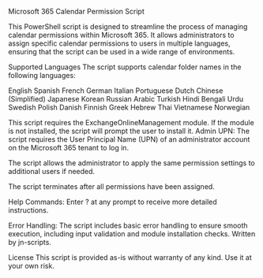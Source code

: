 Microsoft 365 Calendar Permission Script

This PowerShell script is designed to streamline the process of managing calendar permissions within Microsoft 365. It allows administrators to assign specific calendar permissions to users in multiple languages, ensuring that the script can be used in a wide range of environments.

Supported Languages
The script supports calendar folder names in the following languages:

English
Spanish
French
German
Italian
Portuguese
Dutch
Chinese (Simplified)
Japanese
Korean
Russian
Arabic
Turkish
Hindi
Bengali
Urdu
Swedish
Polish
Danish
Finnish
Greek
Hebrew
Thai
Vietnamese
Norwegian




This script requires the ExchangeOnlineManagement module. If the module is not installed, the script will prompt the user to install it.
Admin UPN: The script requires the User Principal Name (UPN) of an administrator account on the Microsoft 365 tenant to log in.

The script allows the administrator to apply the same permission settings to additional users if needed.

The script terminates after all permissions have been assigned.

Help Commands: Enter ? at any prompt to receive more detailed instructions.

Error Handling: The script includes basic error handling to ensure smooth execution, including input validation and module installation checks.
Written by jn-scripts.

License
This script is provided as-is without warranty of any kind. Use it at your own risk.
